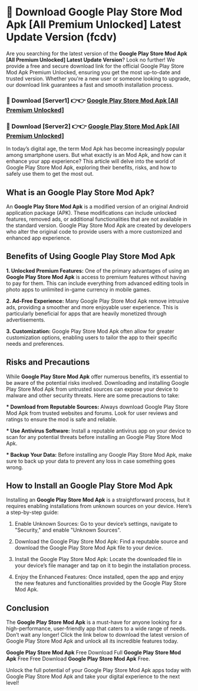 # 🤖 Download Google Play Store Mod Apk [All Premium Unlocked] Latest Update Version (fcdv)

Are you searching for the latest version of the <strong>Google Play Store Mod Apk [All Premium Unlocked] Latest Update Version</strong>? Look no further! We provide a free and secure download link for the official Google Play Store Mod Apk Premium Unlocked, ensuring you get the most up-to-date and trusted version. Whether you're a new user or someone looking to upgrade, our download link guarantees a fast and smooth installation process.


<h3>📌 Download [Server1] 👉👉 <a href="https://hapymods.com?title=Google+Play+Store+Mod+Apk&ref=3B1">Google Play Store Mod Apk [All Premium Unlocked]</a></h3>

<h3>📌 Download [Server2] 👉👉 <a href="https://hapymods.com?title=Google+Play+Store+Mod+Apk&ref=3B1">Google Play Store Mod Apk [All Premium Unlocked]</a></h3>


In today’s digital age, the term Mod Apk has become increasingly popular among smartphone users. But what exactly is an Mod Apk, and how can it enhance your app experience? This article will delve into the world of Google Play Store Mod Apk, exploring their benefits, risks, and how to safely use them to get the most out.


<h2>What is an Google Play Store Mod Apk?</h2>

An <strong>Google Play Store Mod Apk</strong> is a modified version of an original Android application package (APK). These modifications can include unlocked features, removed ads, or additional functionalities that are not available in the standard version. Google Play Store Mod Apk are created by developers who alter the original code to provide users with a more customized and enhanced app experience.


<h2>Benefits of Using Google Play Store Mod Apk</h2>

<strong> 1. Unlocked Premium Features:</strong> One of the primary advantages of using an <strong>Google Play Store Mod Apk</strong> is access to premium features without having to pay for them. This can include everything from advanced editing tools in photo apps to unlimited in-game currency in mobile games.

<strong> 2. Ad-Free Experience:</strong> Many Google Play Store Mod Apk remove intrusive ads, providing a smoother and more enjoyable user experience. This is particularly beneficial for apps that are heavily monetized through advertisements.

<strong> 3. Customization:</strong> Google Play Store Mod Apk often allow for greater customization options, enabling users to tailor the app to their specific needs and preferences.


<h2>Risks and Precautions</h2>

While <strong>Google Play Store Mod Apk</strong> offer numerous benefits, it’s essential to be aware of the potential risks involved. Downloading and installing Google Play Store Mod Apk from untrusted sources can expose your device to malware and other security threats. Here are some precautions to take:

<strong> * Download from Reputable Sources:</strong> Always download Google Play Store Mod Apk from trusted websites and forums. Look for user reviews and ratings to ensure the mod is safe and reliable.

<strong> * Use Antivirus Software:</strong> Install a reputable antivirus app on your device to scan for any potential threats before installing an Google Play Store Mod Apk.

<strong> * Backup Your Data:</strong> Before installing any Google Play Store Mod Apk, make sure to back up your data to prevent any loss in case something goes wrong.


<h2>How to Install an Google Play Store Mod Apk</h2>

Installing an <strong>Google Play Store Mod Apk</strong> is a straightforward process, but it requires enabling installations from unknown sources on your device. Here’s a step-by-step guide:

 1. Enable Unknown Sources: Go to your device’s settings, navigate to "Security," and enable "Unknown Sources".

 2. Download the Google Play Store Mod Apk: Find a reputable source and download the Google Play Store Mod Apk file to your device.

 3. Install the Google Play Store Mod Apk: Locate the downloaded file in your device’s file manager and tap on it to begin the installation process.

 4. Enjoy the Enhanced Features: Once installed, open the app and enjoy the new features and functionalities provided by the Google Play Store Mod Apk.


<h2><strong>Conclusion</strong></h2>

The <strong>Google Play Store Mod Apk</strong> is a must-have for anyone looking for a high-performance, user-friendly app that caters to a wide range of needs. Don’t wait any longer! Click the link below to download the latest version of Google Play Store Mod Apk and unlock all its incredible features today.

<strong>Google Play Store Mod Apk</strong> Free Download Full <strong>Google Play Store Mod Apk</strong> Free Free Download <strong>Google Play Store Mod Apk</strong> Free.

Unlock the full potential of your Google Play Store Mod Apk apps today with Google Play Store Mod Apk and take your digital experience to the next level!